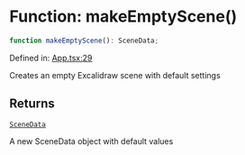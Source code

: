# Function: makeEmptyScene()

```ts
function makeEmptyScene(): SceneData;
```

Defined in: [App.tsx:29](https://github.com/Capstone-Projects-2025-Fall/project-001-sketch2screen/blob/f6427b83281d7a02723fc969f7748696727ec7bf/frontend/src/App/App.tsx#L29)

Creates an empty Excalidraw scene with default settings

## Returns

[`SceneData`](../../Drawing/type-aliases/SceneData.md)

A new SceneData object with default values
